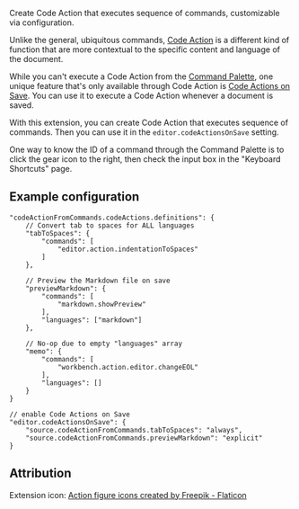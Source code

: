 Create Code Action that executes sequence of commands, customizable via configuration.

Unlike the general, ubiquitous commands, [Code Action](https://code.visualstudio.com/docs/editor/refactoring) is a different kind of function that are more contextual to the specific content and language of the document.

While you can't execute a Code Action from the [Command Palette](https://code.visualstudio.com/api/ux-guidelines/command-palette), one unique feature that's only available through Code Action is [Code Actions on Save](https://code.visualstudio.com/docs/typescript/typescript-refactoring#_code-actions-on-save). You can use it to execute a Code Action whenever a document is saved.

With this extension, you can create Code Action that executes sequence of commands. Then you can use it in the `editor.codeActionsOnSave` setting.

One way to know the ID of a command through the Command Palette is to click the gear icon to the right, then check the input box in the "Keyboard Shortcuts" page.

## Example configuration

```jsonc
"codeActionFromCommands.codeActions.definitions": {
    // Convert tab to spaces for ALL languages
    "tabToSpaces": {
        "commands": [
            "editor.action.indentationToSpaces"
        ]
    },

    // Preview the Markdown file on save
    "previewMarkdown": {
        "commands": [
            "markdown.showPreview"
        ],
        "languages": ["markdown"]
    },

    // No-op due to empty "languages" array
    "memo": {
        "commands": [
            "workbench.action.editor.changeEOL"
        ],
        "languages": []
    }
}

// enable Code Actions on Save
"editor.codeActionsOnSave": {
    "source.codeActionFromCommands.tabToSpaces": "always",
    "source.codeActionFromCommands.previewMarkdown": "explicit"
}
```

## Attribution

Extension icon: [Action figure icons created by Freepik - Flaticon](https://www.flaticon.com/free-icons/action-figure)
